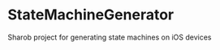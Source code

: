 StateMachineGenerator
=====================

Sharob project for generating state machines on iOS devices
